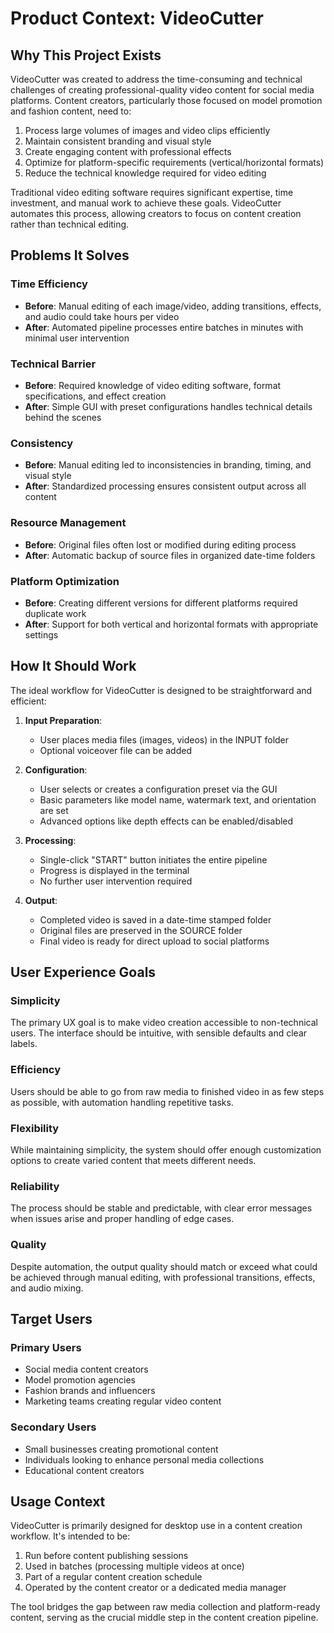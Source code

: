 # Product Context: VideoCutter

## Why This Project Exists

VideoCutter was created to address the time-consuming and technical challenges of creating professional-quality video content for social media platforms. Content creators, particularly those focused on model promotion and fashion content, need to:

1. Process large volumes of images and video clips efficiently
2. Maintain consistent branding and visual style
3. Create engaging content with professional effects
4. Optimize for platform-specific requirements (vertical/horizontal formats)
5. Reduce the technical knowledge required for video editing

Traditional video editing software requires significant expertise, time investment, and manual work to achieve these goals. VideoCutter automates this process, allowing creators to focus on content creation rather than technical editing.

## Problems It Solves

### Time Efficiency
- **Before**: Manual editing of each image/video, adding transitions, effects, and audio could take hours per video
- **After**: Automated pipeline processes entire batches in minutes with minimal user intervention

### Technical Barrier
- **Before**: Required knowledge of video editing software, format specifications, and effect creation
- **After**: Simple GUI with preset configurations handles technical details behind the scenes

### Consistency
- **Before**: Manual editing led to inconsistencies in branding, timing, and visual style
- **After**: Standardized processing ensures consistent output across all content

### Resource Management
- **Before**: Original files often lost or modified during editing process
- **After**: Automatic backup of source files in organized date-time folders

### Platform Optimization
- **Before**: Creating different versions for different platforms required duplicate work
- **After**: Support for both vertical and horizontal formats with appropriate settings

## How It Should Work

The ideal workflow for VideoCutter is designed to be straightforward and efficient:

1. **Input Preparation**:
   - User places media files (images, videos) in the INPUT folder
   - Optional voiceover file can be added

2. **Configuration**:
   - User selects or creates a configuration preset via the GUI
   - Basic parameters like model name, watermark text, and orientation are set
   - Advanced options like depth effects can be enabled/disabled

3. **Processing**:
   - Single-click "START" button initiates the entire pipeline
   - Progress is displayed in the terminal
   - No further user intervention required

4. **Output**:
   - Completed video is saved in a date-time stamped folder
   - Original files are preserved in the SOURCE folder
   - Final video is ready for direct upload to social platforms

## User Experience Goals

### Simplicity
The primary UX goal is to make video creation accessible to non-technical users. The interface should be intuitive, with sensible defaults and clear labels.

### Efficiency
Users should be able to go from raw media to finished video in as few steps as possible, with automation handling repetitive tasks.

### Flexibility
While maintaining simplicity, the system should offer enough customization options to create varied content that meets different needs.

### Reliability
The process should be stable and predictable, with clear error messages when issues arise and proper handling of edge cases.

### Quality
Despite automation, the output quality should match or exceed what could be achieved through manual editing, with professional transitions, effects, and audio mixing.

## Target Users

### Primary Users
- Social media content creators
- Model promotion agencies
- Fashion brands and influencers
- Marketing teams creating regular video content

### Secondary Users
- Small businesses creating promotional content
- Individuals looking to enhance personal media collections
- Educational content creators

## Usage Context

VideoCutter is primarily designed for desktop use in a content creation workflow. It's intended to be:

1. Run before content publishing sessions
2. Used in batches (processing multiple videos at once)
3. Part of a regular content creation schedule
4. Operated by the content creator or a dedicated media manager

The tool bridges the gap between raw media collection and platform-ready content, serving as the crucial middle step in the content creation pipeline.
